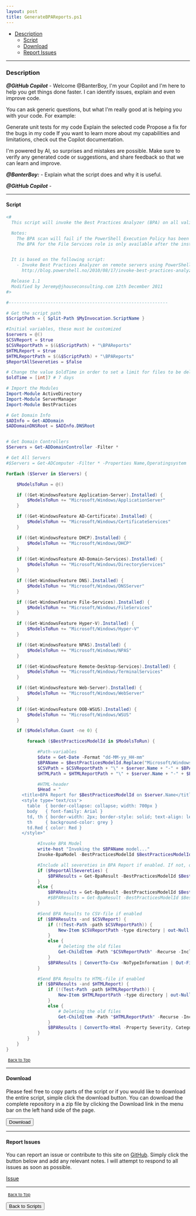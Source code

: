 ```yaml
---
layout: post
title: GenerateBPAReports.ps1
---
```


- [Description](#description)
  - [Script](#script)
  - [Download](#download)
  - [Report Issues](#report-issues)

---

### Description

**_@GitHub Copilot_** - Welcome @BanterBoy, I'm your Copilot and I'm here to help you get things done faster. I can identify issues, explain and even improve code.

You can ask generic questions, but what I'm really good at is helping you with your code. For example:

Generate unit tests for my code
Explain the selected code
Propose a fix for the bugs in my code
If you want to learn more about my capabilities and limitations, check out the Copilot documentation.

I'm powered by AI, so surprises and mistakes are possible. Make sure to verify any generated code or suggestions, and share feedback so that we can learn and improve.

**_@BanterBoy:_** - Explain what the script does and why it is useful.

**_@GitHub Copilot_** -

---

#### Script

```powershell
<#
  This script will invoke the Best Practices Analyzer (BPA) on all valid server roles.

  Notes:
    The BPA scan will fail if the PowerShell Execution Policy has been enabled via a GPO as per Microsoft TechNet article KB2028818.
    The BPA for the File Services role is only available after the installation of hotfix KB981111.


  It is based on the following script:
    - Invoke Best Practices Analyzer on remote servers using PowerShell by Jan Egil Ring:
      http://blog.powershell.no/2010/08/17/invoke-best-practices-analyzer-on-remote-servers-using-powershell

  Release 1.1
  Modified by Jeremy@jhouseconsulting.com 12th December 2011
#>

#-------------------------------------------------------------

# Get the script path
$ScriptPath = { Split-Path $MyInvocation.ScriptName }

#Initial variables, these must be customized
$servers = @()
$CSVReport = $true
$CSVReportPath = $(&$ScriptPath) + "\BPAReports"
$HTMLReport = $true
$HTMLReportPath = $(&$ScriptPath) + "\BPAReports"
$ReportAllSevereties = $false

# Change the value $oldTime in order to set a limit for files to be deleted.
$oldTime = [int]7 # 7 days

# Import the Modules
Import-Module ActiveDirectory
Import-Module ServerManager
Import-Module BestPractices

# Get Domain Info
$ADInfo = Get-ADDomain
$ADDomainDNSRoot = $ADInfo.DNSRoot


# Get Domain Controllers
$Servers = Get-ADDomainController -Filter *

# Get All Servers
#$Servers = Get-ADComputer -Filter * -Properties Name,Operatingsystem | Where-Object {$_.Operatingsystem -like "*server*"}

ForEach ($Server in $Servers) {

    $ModelsToRun = @()

    if ((Get-WindowsFeature Application-Server).Installed) {
        $ModelsToRun += "Microsoft/Windows/ApplicationServer"
    }

    if ((Get-WindowsFeature AD-Certificate).Installed) {
        $ModelsToRun += "Microsoft/Windows/CertificateServices"
    }

    if ((Get-WindowsFeature DHCP).Installed) {
        $ModelsToRun += "Microsoft/Windows/DHCP"
    }

    if ((Get-WindowsFeature AD-Domain-Services).Installed) {
        $ModelsToRun += "Microsoft/Windows/DirectoryServices"
    }

    if ((Get-WindowsFeature DNS).Installed) {
        $ModelsToRun += "Microsoft/Windows/DNSServer"
    }

    if ((Get-WindowsFeature File-Services).Installed) {
        $ModelsToRun += "Microsoft/Windows/FileServices"
    }

    if ((Get-WindowsFeature Hyper-V).Installed) {
        $ModelsToRun += "Microsoft/Windows/Hyper-V"
    }

    if ((Get-WindowsFeature NPAS).Installed) {
        $ModelsToRun += "Microsoft/Windows/NPAS"
    }

    if ((Get-WindowsFeature Remote-Desktop-Services).Installed) {
        $ModelsToRun += "Microsoft/Windows/TerminalServices"
    }

    if ((Get-WindowsFeature Web-Server).Installed) {
        $ModelsToRun += "Microsoft/Windows/WebServer"
    }

    if ((Get-WindowsFeature OOB-WSUS).Installed) {
        $ModelsToRun += "Microsoft/Windows/WSUS"
    }

    if ($ModelsToRun.Count -ne 0) {

        foreach ($BestPracticesModelId in $ModelsToRun) {

            #Path-variables
            $date = Get-Date -Format "dd-MM-yy_HH-mm"
            $BPAName = $BestPracticesModelId.Replace("Microsoft/Windows/", "")
            $CSVPath = $CSVReportPath + "\" + $server.Name + "-" + $BPAName + "-" + $date + ".csv"
            $HTMLPath = $HTMLReportPath + "\" + $server.Name + "-" + $BPAName + "-" + $date + ".html"

            #HTML-header
            $Head = "
      <title>BPA Report for $BestPracticesModelId on $server.Name</title>
      <style type='text/css'>
        table  { border-collapse: collapse; width: 700px }
        body   { font-family: Arial }
        td, th { border-width: 2px; border-style: solid; text-align: left; padding: 2px 4px; border-color: black }
        th     { background-color: grey }
        td.Red { color: Red }
      </style>"

            #Invoke BPA Model
            write-host "Invoking the $BPAName model..."
            Invoke-BpaModel -BestPracticesModelId $BestPracticesModelId | Out-Null

            #Include all severeties in BPA Report if enabled. If not, only errors and warnings are reported.
            if ($ReportAllSevereties) {
                $BPAResults = Get-BpaResult -BestPracticesModelId $BestPracticesModelId
            }
            else {
                $BPAResults = Get-BpaResult -BestPracticesModelId $BestPracticesModelId | Where-Object { $_.Severity -eq "Error" -or $_.Severity -eq "Warning" }
                #$BPAResults = Get-BpaResult -BestPracticesModelId $BestPracticesModelId | Where-Object {$_.Severity -ne "Information"}
            }

            #Send BPA Results to CSV-file if enabled
            if ($BPAResults -and $CSVReport) {
                if (!(Test-Path -path $CSVReportPath)) {
                    New-Item $CSVReportPath -type directory | out-Null
                }
                else {
                    # Deleting the old files
                    Get-ChildItem -Path "$CSVReportPath" -Recurse -Include "*.csv" | Where-Object { ($_.CreationTime -le $(Get-Date).AddDays(-$oldTime)) } | Remove-Item -Force
                }
                $BPAResults | ConvertTo-Csv -NoTypeInformation | Out-File -FilePath $CSVPath
            }

            #Send BPA Results to HTML-file if enabled
            if ($BPAResults -and $HTMLReport) {
                if (!(Test-Path -path $HTMLReportPath)) {
                    New-Item $HTMLReportPath -type directory | out-Null
                }
                else {
                    # Deleting the old files
                    Get-ChildItem -Path "$HTMLReportPath" -Recurse -Include "*.html" | Where-Object { ($_.CreationTime -le $(Get-Date).AddDays(-$oldTime)) } | Remove-Item -Force
                }
                $BPAResults | ConvertTo-Html -Property Severity, Category, Title, Problem, Impact, Resolution, Help -Title "BPA Report for $BestPracticesModelId on $($server.Name)" -Body "BPA Report for $BestPracticesModelId on server $($server.Name) <HR>" -Head $head | Out-File -FilePath $HTMLPath
            }
        }
    }
}
```

<span style="font-size:11px;"><a href="#"><i class="fas fa-caret-up" aria-hidden="true" style="color: white; margin-right:5px;"></i>Back to Top</a></span>

---

#### Download

Please feel free to copy parts of the script or if you would like to download the entire script, simple click the download button. You can download the complete repository in a zip file by clicking the Download link in the menu bar on the left hand side of the page.

<button class="btn" type="submit" onclick="window.open('/PowerShell/scripts/activeDirectory/GenerateBPAReports.ps1')">
    <i class="fa fa-cloud-download-alt">
    </i>
        Download
</button>

---

#### Report Issues

You can report an issue or contribute to this site on <a href="https://github.com/BanterBoy/scripts-blog/issues">GitHub</a>. Simply click the button below and add any relevant notes. I will attempt to respond to all issues as soon as possible.

<!-- Place this tag where you want the button to render. -->

<a class="github-button" href="https://github.com/BanterBoy/scripts-blog/issues/new?title=GenerateBPAReports.ps1&body=There is a problem with this function. Please find details below." data-show-count="true" aria-label="Issue BanterBoy/scripts-blog on GitHub">Issue</a>

---

<span style="font-size:11px;"><a href="#"><i class="fas fa-caret-up" aria-hidden="true" style="color: white; margin-right:5px;"></i>Back to Top</a></span>

<a href="/menu/_pages/scripts.html">
    <button class="btn">
        <i class='fas fa-reply'>
        </i>
            Back to Scripts
    </button>
</a>

[1]: http://ecotrust-canada.github.io/markdown-toc
[2]: https://github.com/googlearchive/code-prettify
